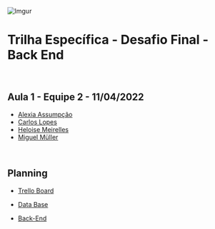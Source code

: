 ![Imgur](https://i.imgur.com/j9JmM4L.png)

# **Trilha Específica - Desafio Final - Back End**

<br/>

## **Aula 1 - Equipe 2 - 11/04/2022**

- [Alexia Assumpção](https://github.com/alexiaassumpcao)
- [Carlos Lopes](https://github.com/devcarlosl)
- [Heloise Meirelles](https://github.com/Heloisemeirelles)
- [Miguel Müller](https://github.com/miguelsmuller)

<br/>

## Planning

- [Trello Board](https://trello.com/b/KfE5ZTRF/the-jasons-projectd)

- [Data Base](./docs/PLANING_DB.md)
- [Back-End](./docs/PLANING_BACK.md)
